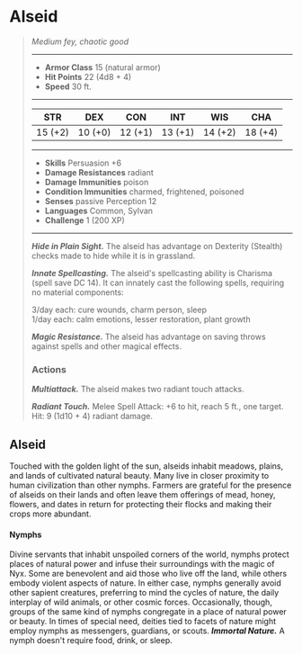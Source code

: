 # Alseid
>*Medium fey, chaotic good*
>___
>- **Armor Class** 15 (natural armor)
>- **Hit Points** 22 (4d8 + 4)
>- **Speed** 30 ft.
>___
>|STR|DEX|CON|INT|WIS|CHA|
>|:---:|:---:|:---:|:---:|:---:|:---:|
>|15 (+2)|10 (+0)|12 (+1)|13 (+1)|14 (+2)|18 (+4)|
>___
>- **Skills** Persuasion +6
>- **Damage Resistances** radiant
>- **Damage Immunities** poison
>- **Condition Immunities** charmed, frightened, poisoned
>- **Senses** passive Perception 12
>- **Languages** Common, Sylvan
>- **Challenge** 1 (200 XP)
>___
>***Hide in Plain Sight.*** The alseid has advantage on Dexterity (Stealth) checks made to hide while it is in grassland.  
>
>***Innate Spellcasting.*** The alseid's spellcasting ability is Charisma (spell save DC 14). It can innately cast the following spells, requiring no material components:  
>
>3/day each: cure wounds, charm person, sleep  
>1/day each: calm emotions, lesser restoration, plant growth  
>
>
>***Magic Resistance.*** The alseid has advantage on saving throws against spells and other magical effects.  
>
>### Actions
>***Multiattack.*** The alseid makes two radiant touch attacks.  
>
>***Radiant Touch.*** Melee Spell Attack: +6 to hit, reach 5 ft., one target. Hit: 9 (1d10 + 4) radiant damage.
## Alseid
Touched with the golden light of the sun, alseids inhabit meadows, plains, and lands of cultivated natural beauty. Many live in closer proximity to human civilization than other nymphs. Farmers are grateful for the presence of alseids on their lands and often leave them offerings of mead, honey, flowers, and dates in return for protecting their flocks and making their crops more abundant.
#### Nymphs
Divine servants that inhabit unspoiled corners of the world, nymphs protect places of natural power and infuse their surroundings with the magic of Nyx. Some are benevolent and aid those who live off the land, while others embody violent aspects of nature. In either case, nymphs generally avoid other sapient creatures, preferring to mind the cycles of nature, the daily interplay of wild animals, or other cosmic forces. Occasionally, though, groups of the same kind of nymphs congregate in a place of natural power or beauty. In times of special need, deities tied to facets of nature might employ nymphs as messengers, guardians, or scouts.
***Immortal Nature.*** A nymph doesn't require food, drink, or sleep.